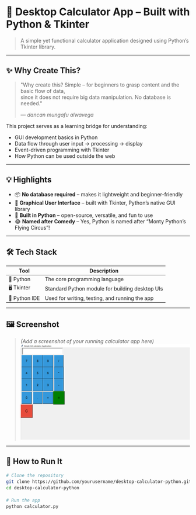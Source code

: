 # 🧮 Desktop Calculator App – Built with Python & Tkinter

> A simple yet functional calculator application designed using Python’s Tkinter library.

---

## ✨ Why Create This?

> "Why create this? Simple – for beginners to grasp content and the basic flow of data,  
since it does not require big data manipulation. No database is needed."  
> 
> — *dancan mungafu alwavega*

This project serves as a learning bridge for understanding:

- GUI development basics in Python
- Data flow through user input → processing → display
- Event-driven programming with Tkinter
- How Python can be used outside the web

---

## 💡 Highlights

- 📦 **No database required** – makes it lightweight and beginner-friendly  
- 🎨 **Graphical User Interface** – built with Tkinter, Python’s native GUI library  
- 🐍 **Built in Python** – open-source, versatile, and fun to use  
- 😂 **Named after Comedy** – Yes, Python is named after “Monty Python’s Flying Circus”!

---

## 🛠 Tech Stack

| Tool | Description |
|------|-------------|
| 🐍 Python | The core programming language |
| 🖥 Tkinter | Standard Python module for building desktop UIs |
| 🧠 Python IDE | Used for writing, testing, and running the app |

---

## 🖼 Screenshot

> *(Add a screenshot of your running calculator app here)*  
![Calculator Screenshot](screenshot1\screenshot.png)

---

## 🚀 How to Run It

```bash
# Clone the repository
git clone https://github.com/yourusername/desktop-calculator-python.git
cd desktop-calculator-python

# Run the app
python calculator.py
